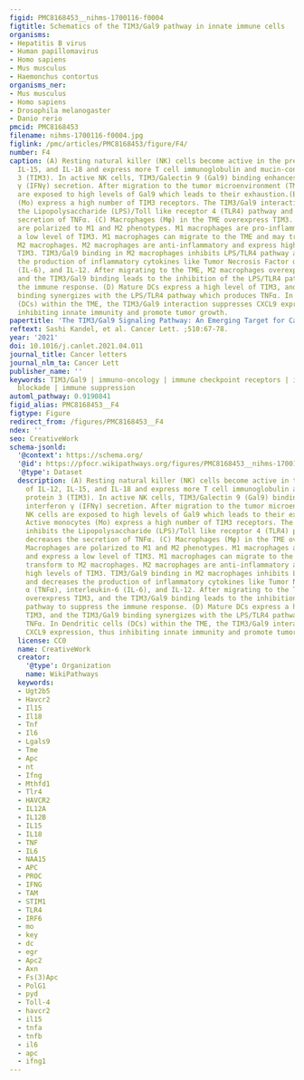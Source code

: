 ```yaml
---
figid: PMC8168453__nihms-1700116-f0004
figtitle: Schematics of the TIM3/Gal9 pathway in innate immune cells
organisms:
- Hepatitis B virus
- Human papillomavirus
- Homo sapiens
- Mus musculus
- Haemonchus contortus
organisms_ner:
- Mus musculus
- Homo sapiens
- Drosophila melanogaster
- Danio rerio
pmcid: PMC8168453
filename: nihms-1700116-f0004.jpg
figlink: /pmc/articles/PMC8168453/figure/F4/
number: F4
caption: (A) Resting natural killer (NK) cells become active in the presence of IL-12,
  IL-15, and IL-18 and express more T cell immunoglobulin and mucin-containing protein
  3 (TIM3). In active NK cells, TIM3/Galectin 9 (Gal9) binding enhances interferon
  γ (IFNγ) secretion. After migration to the tumor microenvironment (TME), NK cells
  are exposed to high levels of Gal9 which leads to their exhaustion.(B) Active monocytes
  (Mo) express a high number of TIM3 receptors. The TIM3/Gal9 interaction inhibits
  the Lipopolysaccharide (LPS)/Toll like receptor 4 (TLR4) pathway and decreases the
  secretion of TNFα. (C) Macrophages (Mφ) in the TME overexpress TIM3. Macrophages
  are polarized to M1 and M2 phenotypes. M1 macrophages are pro-inflammatory and express
  a low level of TIM3. M1 macrophages can migrate to the TME and may transform to
  M2 macrophages. M2 macrophages are anti-inflammatory and express high levels of
  TIM3. TIM3/Gal9 binding in M2 macrophages inhibits LPS/TLR4 pathway and decreases
  the production of inflammatory cytokines like Tumor Necrosis Factor α (TNFα), interleukin-6
  (IL-6), and IL-12. After migrating to the TME, M2 macrophages overexpress TIM3,
  and the TIM3/Gal9 binding leads to the inhibition of the LPS/TLR4 pathway to suppress
  the immune response. (D) Mature DCs express a high level of TIM3, and the TIM3/Gal9
  binding synergizes with the LPS/TLR4 pathway which produces TNFα. In Dendritic cells
  (DCs) within the TME, the TIM3/Gal9 interaction suppresses CXCL9 expression, thus
  inhibiting innate immunity and promote tumor growth.
papertitle: 'The TIM3/Gal9 Signaling Pathway: An Emerging Target for Cancer Immunotherapy.'
reftext: Sashi Kandel, et al. Cancer Lett. ;510:67-78.
year: '2021'
doi: 10.1016/j.canlet.2021.04.011
journal_title: Cancer letters
journal_nlm_ta: Cancer Lett
publisher_name: ''
keywords: TIM3/Gal9 | immuno-oncology | immune checkpoint receptors | immune checkpoint
  blockade | immune suppression
automl_pathway: 0.9190841
figid_alias: PMC8168453__F4
figtype: Figure
redirect_from: /figures/PMC8168453__F4
ndex: ''
seo: CreativeWork
schema-jsonld:
  '@context': https://schema.org/
  '@id': https://pfocr.wikipathways.org/figures/PMC8168453__nihms-1700116-f0004.html
  '@type': Dataset
  description: (A) Resting natural killer (NK) cells become active in the presence
    of IL-12, IL-15, and IL-18 and express more T cell immunoglobulin and mucin-containing
    protein 3 (TIM3). In active NK cells, TIM3/Galectin 9 (Gal9) binding enhances
    interferon γ (IFNγ) secretion. After migration to the tumor microenvironment (TME),
    NK cells are exposed to high levels of Gal9 which leads to their exhaustion.(B)
    Active monocytes (Mo) express a high number of TIM3 receptors. The TIM3/Gal9 interaction
    inhibits the Lipopolysaccharide (LPS)/Toll like receptor 4 (TLR4) pathway and
    decreases the secretion of TNFα. (C) Macrophages (Mφ) in the TME overexpress TIM3.
    Macrophages are polarized to M1 and M2 phenotypes. M1 macrophages are pro-inflammatory
    and express a low level of TIM3. M1 macrophages can migrate to the TME and may
    transform to M2 macrophages. M2 macrophages are anti-inflammatory and express
    high levels of TIM3. TIM3/Gal9 binding in M2 macrophages inhibits LPS/TLR4 pathway
    and decreases the production of inflammatory cytokines like Tumor Necrosis Factor
    α (TNFα), interleukin-6 (IL-6), and IL-12. After migrating to the TME, M2 macrophages
    overexpress TIM3, and the TIM3/Gal9 binding leads to the inhibition of the LPS/TLR4
    pathway to suppress the immune response. (D) Mature DCs express a high level of
    TIM3, and the TIM3/Gal9 binding synergizes with the LPS/TLR4 pathway which produces
    TNFα. In Dendritic cells (DCs) within the TME, the TIM3/Gal9 interaction suppresses
    CXCL9 expression, thus inhibiting innate immunity and promote tumor growth.
  license: CC0
  name: CreativeWork
  creator:
    '@type': Organization
    name: WikiPathways
  keywords:
  - Ugt2b5
  - Havcr2
  - Il15
  - Il18
  - Tnf
  - Il6
  - Lgals9
  - Tme
  - Apc
  - nt
  - Ifng
  - Mthfd1
  - Tlr4
  - HAVCR2
  - IL12A
  - IL12B
  - IL15
  - IL18
  - TNF
  - IL6
  - NAA15
  - APC
  - PROC
  - IFNG
  - TAM
  - STIM1
  - TLR4
  - IRF6
  - mo
  - key
  - dc
  - egr
  - Apc2
  - Axn
  - Fs(3)Apc
  - PolG1
  - pyd
  - Toll-4
  - havcr2
  - il15
  - tnfa
  - tnfb
  - il6
  - apc
  - ifng1
---
```

